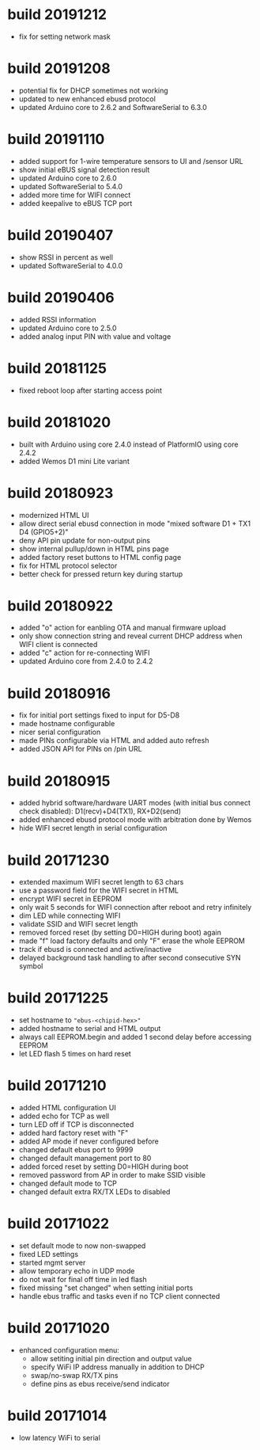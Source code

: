 # build 20191212
* fix for setting network mask


# build 20191208
* potential fix for DHCP sometimes not working
* updated to new enhanced ebusd protocol
* updated Arduino core to 2.6.2 and SoftwareSerial to 6.3.0


# build 20191110

* added support for 1-wire temperature sensors to UI and /sensor URL
* show initial eBUS signal detection result
* updated Arduino core to 2.6.0
* updated SoftwareSerial to 5.4.0
* added more time for WIFI connect
* added keepalive to eBUS TCP port


# build 20190407

* show RSSI in percent as well
* updated SoftwareSerial to 4.0.0


# build 20190406

* added RSSI information
* updated Arduino core to 2.5.0
* added analog input PIN with value and voltage


# build 20181125

* fixed reboot loop after starting access point


# build 20181020

* built with Arduino using core 2.4.0 instead of PlatformIO using core 2.4.2
* added Wemos D1 mini Lite variant


# build 20180923

* modernized HTML UI
* allow direct serial ebusd connection in mode "mixed software D1 + TX1 D4 (GPIO5+2)"
* deny API pin update for non-output pins
* show internal pullup/down in HTML pins page
* added factory reset buttons to HTML config page
* fix for HTML protocol selector
* better check for pressed return key during startup


# build 20180922

* added "o" action for eanbling OTA and manual firmware upload
* only show connection string and reveal current DHCP address when WIFI client is connected
* added "c" action for re-connecting WIFI
* updated Arduino core from 2.4.0 to 2.4.2


# build 20180916

* fix for initial port settings fixed to input for D5-D8
* made hostname configurable
* nicer serial configuration
* made PINs configurable via HTML and added auto refresh
* added JSON API for PINs on /pin URL


# build 20180915

* added hybrid software/hardware UART modes (with initial bus connect check disabled): D1(recv)+D4(TX1), RX+D2(send)
* added enhanced ebusd protocol mode with arbitration done by Wemos
* hide WIFI secret length in serial configuration


# build 20171230

* extended maximum WIFI secret length to 63 chars
* use a password field for the WIFI secret in HTML
* encrypt WIFI secret in EEPROM
* only wait 5 seconds for WIFI connection after reboot and retry infinitely
* dim LED while connecting WIFI
* validate SSID and WIFI secret length
* removed forced reset (by setting D0=HIGH during boot) again
* made "f" load factory defaults and only "F" erase the whole EEPROM
* track if ebusd is connected and active/inactive
* delayed background task handling to after second consecutive SYN symbol


# build 20171225

* set hostname to `"ebus-<chipid-hex>"`
* added hostname to serial and HTML output
* always call EEPROM.begin and added 1 second delay before accessing EEPROM
* let LED flash 5 times on hard reset


# build 20171210

* added HTML configuration UI
* added echo for TCP as well
* turn LED off if TCP is disconnected
* added hard factory reset with "F"
* added AP mode if never configured before
* changed default ebus port to 9999
* changed default management port to 80
* added forced reset by setting D0=HIGH during boot
* removed password from AP in order to make SSID visible
* changed default mode to TCP
* changed default extra RX/TX LEDs to disabled


# build 20171022

* set default mode to now non-swapped
* fixed LED settings
* started mgmt server
* allow temporary echo in UDP mode
* do not wait for final off time in led flash
* fixed missing "set changed" when setting initial ports
* handle ebus traffic and tasks even if no TCP client connected


# build 20171020

* enhanced configuration menu:
  * allow setiting initial pin direction and output value
  * specify WiFi IP address manually in addition to DHCP
  * swap/no-swap RX/TX pins
  * define pins as ebus receive/send indicator


# build 20171014
* low latency WiFi to serial
